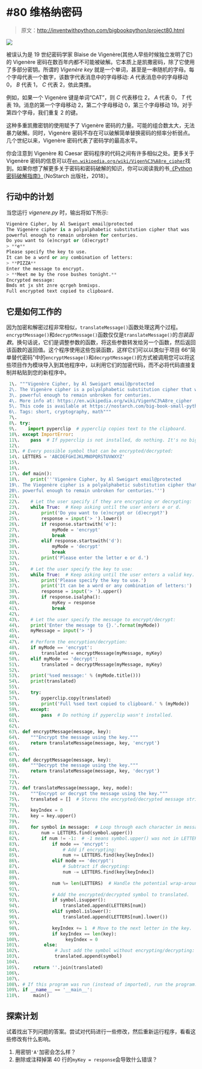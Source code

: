 # #80 维格纳密码

> 原文：<http://inventwithpython.com/bigbookpython/project80.html>

![](img/9d995d63aaead72cad01120081eb8f75.png)

被误认为是 19 世纪密码学家 Blaise de Vigenère(其他人早些时候独立发明了它)的 Vigenère 密码在数百年内都不可能被破解。它本质上是凯撒密码，除了它使用了多部分密钥。所谓的 *Vigenère key* 就是一个单词，甚至是一串随机的字母。每个字母代表一个数字，该数字代表消息中的字母移动: *A* 代表消息中的字母移动 0， *B* 代表 1， *C* 代表 2，依此类推。

例如，如果一个 Vigenère 键是单词“CAT”，则 *C* 代表移位 2， *A* 代表 0， *T* 代表 19。消息的第一个字母移动 2，第二个字母移动 0，第三个字母移动 19。对于第四个字母，我们重复 2 的键。

这种多重凯撒密钥的使用赋予了 Vigenère 密码的力量。可能的组合数太大，无法暴力破解。同时，Vigenère 密码不存在可以破解简单替换密码的频率分析弱点。几个世纪以来，Vigenère 密码代表了密码学的最高水平。

你会注意到 Vigenère 和 Caesar 密码程序的代码之间有许多相似之处。更多关于 Vigenère 密码的信息可以在[`en.wikipedia.org/wiki/Vigen%C3%A8re_cipher`](https://en.wikipedia.org/wiki/Vigen%C3%A8re_cipher)找到。如果你想了解更多关于密码和密码破解的知识，你可以阅读我的书[《Python 密码破解指南》](https://nostarch.com/crackingcodes/)（NoStarch 出版社，2018）。

## 行动中的计划

当您运行 *vigenere.py* 时，输出将如下所示:

```py
Vigenère Cipher, by Al Sweigart email@protected
The Vigenère cipher is a polyalphabetic substitution cipher that was
powerful enough to remain unbroken for centuries.
Do you want to (e)ncrypt or (d)ecrypt?
> **e**
Please specify the key to use.
It can be a word or any combination of letters:
> **PIZZA**
Enter the message to encrypt.
> **Meet me by the rose bushes tonight.**
Encrypted message:
Bmds mt jx sht znre qcrgeh bnmivps.
Full encrypted text copied to clipboard.
```

## 它是如何工作的

因为加密和解密过程非常相似，`translateMessage()`函数处理这两个过程。`encryptMessage()`和`decryptMessage()`函数仅仅是`translateMessage()`的*包装函数*。换句话说，它们是调整参数的函数，将这些参数转发给另一个函数，然后返回该函数的返回值。这个程序使用这些包装函数，这样它们可以以类似于项目 66“简单替代密码”中的`encryptMessage()`和`decryptMessage()`的方式被调用您可以将这些项目作为模块导入到其他程序中，以利用它们的加密代码，而不必将代码直接复制并粘贴到您的新程序中。

```py
 1\. """Vigenère Cipher, by Al Sweigart email@protected
 2\. The Vigenère cipher is a polyalphabetic substitution cipher that was
 3\. powerful enough to remain unbroken for centuries.
 4\. More info at: https://en.wikipedia.org/wiki/Vigen%C3%A8re_cipher
 5\. This code is available at https://nostarch.com/big-book-small-python-programming
 6\. Tags: short, cryptography, math"""
 7\. 
 8\. try:
 9\.    import pyperclip  # pyperclip copies text to the clipboard.
 10\. except ImportError:
 11\.    pass  # If pyperclip is not installed, do nothing. It's no big deal.
 12\. 
 13\. # Every possible symbol that can be encrypted/decrypted:
 14\. LETTERS = 'ABCDEFGHIJKLMNOPQRSTUVWXYZ'
 15\. 
 16\. 
 17\. def main():
 18\.    print('''Vigenère Cipher, by Al Sweigart email@protected
 19\. The Viegenère cipher is a polyalphabetic substitution cipher that was
 20\. powerful enough to remain unbroken for centuries.''')
 21\. 
 22\.    # Let the user specify if they are encrypting or decrypting:
 23\.    while True:  # Keep asking until the user enters e or d.
 24\.        print('Do you want to (e)ncrypt or (d)ecrypt?')
 25\.        response = input('> ').lower()
 26\.        if response.startswith('e'):
 27\.            myMode = 'encrypt'
 28\.            break
 29\.        elif response.startswith('d'):
 30\.            myMode = 'decrypt'
 31\.            break
 32\.        print('Please enter the letter e or d.')
 33\. 
 34\.    # Let the user specify the key to use:
 35\.    while True:  # Keep asking until the user enters a valid key.
 36\.        print('Please specify the key to use.')
 37\.        print('It can be a word or any combination of letters:')
 38\.        response = input('> ').upper()
 39\.        if response.isalpha():
 40\.            myKey = response
 41\.            break
 42\. 
 43\.    # Let the user specify the message to encrypt/decrypt:
 44\.    print('Enter the message to {}.'.format(myMode))
 45\.    myMessage = input('> ')
 46\. 
 47\.    # Perform the encryption/decryption:
 48\.    if myMode == 'encrypt':
 49\.        translated = encryptMessage(myMessage, myKey)
 50\.    elif myMode == 'decrypt':
 51\.        translated = decryptMessage(myMessage, myKey)
 52\. 
 53\.    print('%sed message:' % (myMode.title()))
 54\.    print(translated)
 55\. 
 56\.    try:
 57\.        pyperclip.copy(translated)
 58\.        print('Full %sed text copied to clipboard.' % (myMode))
 59\.    except:
 60\.        pass  # Do nothing if pyperclip wasn't installed.
 61\. 
 62\. 
 63\. def encryptMessage(message, key):
 64\.    """Encrypt the message using the key."""
 65\.    return translateMessage(message, key, 'encrypt')
 66\. 
 67\. 
 68\. def decryptMessage(message, key):
 69\.    """Decrypt the message using the key."""
 70\.    return translateMessage(message, key, 'decrypt')
 71\. 
 72\. 
 73\. def translateMessage(message, key, mode):
 74\.    """Encrypt or decrypt the message using the key."""
 75\.    translated = []  # Stores the encrypted/decrypted message string.
 76\. 
 77\.    keyIndex = 0
 78\.    key = key.upper()
 79\. 
 80\.    for symbol in message:  # Loop through each character in message.
 81\.        num = LETTERS.find(symbol.upper())
 82\.        if num != -1:  # -1 means symbol.upper() was not in LETTERS.
 83\.            if mode == 'encrypt':
 84\.                # Add if encrypting:
 85\.                num += LETTERS.find(key[keyIndex])
 86\.            elif mode == 'decrypt':
 87\.                # Subtract if decrypting:
 88\.                num -= LETTERS.find(key[keyIndex])
 89\. 
 90\.            num %= len(LETTERS)  # Handle the potential wrap-around.
 91\. 
 92\.            # Add the encrypted/decrypted symbol to translated.
 93\.            if symbol.isupper():
 94\.                translated.append(LETTERS[num])
 95\.            elif symbol.islower():
 96\.                translated.append(LETTERS[num].lower())
 97\. 
 98\.            keyIndex += 1  # Move to the next letter in the key.
 99\.            if keyIndex == len(key):
100\.                 keyIndex = 0
101\.         else:
102\.             # Just add the symbol without encrypting/decrypting:
103\.             translated.append(symbol)
104\. 
105\.     return ''.join(translated)
106\. 
107\. 
108\. # If this program was run (instead of imported), run the program:
109\. if __name__ == '__main__':
110\.     main() 
```

## 探索计划

试着找出下列问题的答案。尝试对代码进行一些修改，然后重新运行程序，看看这些修改有什么影响。

1.  用密钥`'A'`加密会怎么样？
2.  删除或注释掉第 40 行的`myKey = response`会导致什么错误？
